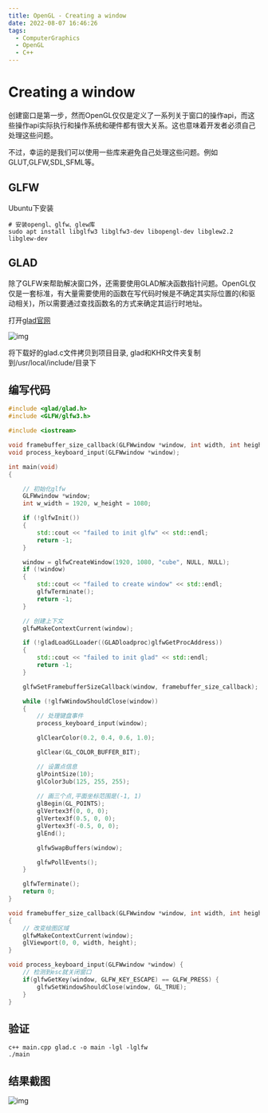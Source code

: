 ```yaml
---
title: OpenGL - Creating a window
date: 2022-08-07 16:46:26
tags:
  - ComputerGraphics
  - OpenGL
  - C++
---
```


# Creating a window

创建窗口是第一步，然而OpenGL仅仅是定义了一系列关于窗口的操作api，而这些操作api实际执行和操作系统和硬件都有很大关系。这也意味着开发者必须自己处理这些问题。

不过，幸运的是我们可以使用一些库来避免自己处理这些问题。例如GLUT,GLFW,SDL,SFML等。

## GLFW

Ubuntu下安装

```shell
# 安装opengl、glfw、glew库
sudo apt install libglfw3 libglfw3-dev libopengl-dev libglew2.2 libglew-dev
```


## GLAD

除了GLFW来帮助解决窗口外，还需要使用GLAD解决函数指针问题。OpenGL仅仅是一套标准，有大量需要使用的函数在写代码时候是不确定其实际位置的(和驱动相关)，所以需要通过查找函数名的方式来确定其运行时地址。


打开[glad官网](https://glad.dav1d.de/)

![img](computer-graphics/opengl/opengl-03/2022-08-07_17-04.png)

将下载好的glad.c文件拷贝到项目目录, glad和KHR文件夹复制到/usr/local/include/目录下

## 编写代码

```cpp
#include <glad/glad.h>
#include <GLFW/glfw3.h>

#include <iostream>

void framebuffer_size_callback(GLFWwindow *window, int width, int height);
void process_keyboard_input(GLFWwindow *window);

int main(void)
{

    // 初始化glfw
    GLFWwindow *window;
    int w_width = 1920, w_height = 1080;

    if (!glfwInit())
    {
        std::cout << "failed to init glfw" << std::endl;
        return -1;
    }

    window = glfwCreateWindow(1920, 1080, "cube", NULL, NULL);
    if (!window)
    {
        std::cout << "failed to create window" << std::endl;
        glfwTerminate();
        return -1;
    }

    // 创建上下文
    glfwMakeContextCurrent(window);

    if (!gladLoadGLLoader((GLADloadproc)glfwGetProcAddress))
    {
        std::cout << "failed to init glad" << std::endl;
        return -1;
    }

    glfwSetFramebufferSizeCallback(window, framebuffer_size_callback);

    while (!glfwWindowShouldClose(window))
    {
        // 处理键盘事件
        process_keyboard_input(window);

        glClearColor(0.2, 0.4, 0.6, 1.0);

        glClear(GL_COLOR_BUFFER_BIT);

        // 设置点信息
        glPointSize(10);
        glColor3ub(125, 255, 255);
        
        // 画三个点,平面坐标范围是(-1, 1)
        glBegin(GL_POINTS);
        glVertex3f(0, 0, 0);
        glVertex3f(0.5, 0, 0);
        glVertex3f(-0.5, 0, 0);
        glEnd();

        glfwSwapBuffers(window);

        glfwPollEvents();
    }

    glfwTerminate();
    return 0;
}

void framebuffer_size_callback(GLFWwindow *window, int width, int height)
{
    // 改变绘图区域
    glfwMakeContextCurrent(window);
    glViewport(0, 0, width, height);
}

void process_keyboard_input(GLFWwindow *window) {
    // 检测到esc就关闭窗口
    if(glfwGetKey(window, GLFW_KEY_ESCAPE) == GLFW_PRESS) {
        glfwSetWindowShouldClose(window, GL_TRUE);
    }
}
```

## 验证

```shell
c++ main.cpp glad.c -o main -lgl -lglfw 
./main
```

## 结果截图

![img](computer-graphics/opengl/opengl-03/result.png)